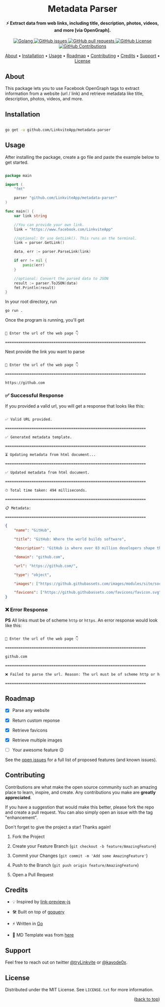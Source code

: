 <div  id="top"></div>

<!-- PROJECT INTRO -->
<br />
<div align="center">
<h1  align="center">Metadata Parser</h1>
</div>

<h4 align="center">⚡️ Extract data from web links, including title, description, photos, videos, and more [via OpenGraph].</h4>

<p align="center">
    <a href="https://github.com/golang/go">
    <img src="https://img.shields.io/badge/Go-v1.8-blue.svg"
         alt="Golang">
    <a href="https://github.com/LinkviteApp/metadata-parser/issues">
    <img src="https://img.shields.io/github/issues/LinkviteApp/metadata-parser.svg"
         alt="GitHub issues">
    <a href="https://github.com/LinkviteApp/metadata-parser/pulls">
    <img src="https://img.shields.io/github/issues-pr-raw/LinkviteApp/metadata-parser.svg?&logo=github&logoColor=white"
         alt="GitHub pull requests">
    <a href="https://opensource.org/licenses/MIT">
    <img src="https://img.shields.io/badge/license-MIT-blue.svg"
         alt="GitHub License">
    <a href="https://github.com/LinkviteApp/metadata-parser/issues/new?labels=enhancement">
    <img src="https://img.shields.io/badge/PRs-welcome-brightgreen.svg?style=shields"
        alt="GitHub Contributions">
</p>

<p  align="center">
    <a  href="#about">About</a> •
    <a  href="#installation">Installation</a> •
    <a  href="#usage">Usage</a> •
    <a  href="#roadmap">Roadmap</a> •
    <a  href="#contributing">Contributing</a> •
    <a  href="#credits">Credits</a> •
    <a  href="#support">Support</a> •
    <a  href="#license">License</a>
</p>



<!-- ABOUT THE PROJECT -->
## About

This package lets you to use Facebook OpenGraph tags to extract information from a website (url / link) and retrieve metadata like title, description, photos, videos, and more.



<!-- INSTALLATION -->
## Installation


```sh

go get -u github.com/LinkviteApp/metadata-parser

```



<!-- USAGE EXAMPLES -->
## Usage

After installing the package, create a go file and paste the example below to get started.

```go

package main

import (
    "fmt"

    parser "github.com/LinkviteApp/metadata-parser"
)

func main() {
    var link string

    //You can provide your own link.
    link = "https://www.facebook.com/LinkviteApp"

    //optional: Or use GetLink(). This runs on the terminal.
    link = parser.GetLink()

    data, err := parser.ParseLink(link)

    if err != nil {
        panic(err)
    }

    //optional: Convert the parsed data to JSON
    result := parser.ToJSON(data)
    fmt.Println(result)
}

```
        
In your root directory, run

```sh
go run .
```
        
Once the program is running, you'll get

```sh

👋 Enter the url of the web page 👇

================================================================

```

Next provide the link you want to parse

```sh

👋 Enter the url of the web page 👇

================================================================

https://github.com

```


### ✅ Successful Response

If you provided a valid url, you will get a response that looks like this:

```sh

✅ Valid URL provided.

================================================================

✅ Generated metadata template.

================================================================

⏳ Updating metadata from html document...

================================================================

✅ Updated metadata from html document.

================================================================

⏱ Total time taken: 494 milliseconds.

================================================================

📋 Metadata:

================================================================

```

```json
{
    "name": "GitHub",

    "title": "GitHub: Where the world builds software",

    "description": "GitHub is where over 83 million developers shape the future of software, together. Contribute to the open source community, manage your Git repositories, review code like a pro, track bugs and feat...",

    "domain": "github.com",

    "url": "https://github.com/",

    "type": "object",

    "images": ["https://github.githubassets.com/images/modules/site/social-cards/github-social.png"],

    "favicons": ["https://github.githubassets.com/favicons/favicon.svg"]
}
```


### ❌ Error Response

**PS** All links must be of scheme `http` or `https`. An error response would look like this:

```sh

👋 Enter the url of the web page 👇

================================================================

github.com

================================================================

❌ Failed to parse the url. Reason: The url must be of scheme http or https.

================================================================

```



<!-- ROADMAP -->
## Roadmap

- [x] Parse any website

- [x] Return custom reponse

- [x] Retrieve favicons

- [x] Retrieve multiple images
        
- [ ] Your awesome feature 😉

See the [open issues](https://github.com/LinkviteApp/metadata-parser/issues) for a full list of proposed features (and known issues).



<!-- CONTRIBUTING -->
## Contributing

Contributions are what make the open source community such an amazing place to learn, inspire, and create. Any contributions you make are **greatly appreciated**.

If you have a suggestion that would make this better, please fork the repo and create a pull request. You can also simply open an issue with the tag "enhancement".

Don't forget to give the project a star! Thanks again!

1. Fork the Project

2. Create your Feature Branch (`git checkout -b feature/AmazingFeature`)

3. Commit your Changes (`git commit -m 'Add some AmazingFeature'`)

4. Push to the Branch (`git push origin feature/AmazingFeature`)

5. Open a Pull Request



<!-- CREDITS -->
## Credits

- 💡 Inspired by [link-preview-js](https://github.com/ospfranco/link-preview-js)

- 🛠 Built on top of [goquery](https://github.com/PuerkitoBio/goquery)

- ⚡️ Written in [Go](https://github.com/golang/go)

- 📝 MD Template was from [here](https://github.com/othneildrew/Best-README-Template)



<!-- SUPPORT -->
## Support

Feel free to reach out on twitter [@tryLinkvite](https://twitter.com/tryLinkvite) or [@kayode0x](https://twitter.com/kayode0x).



<!-- LICENSE -->
## License

Distributed under the MIT License. See `LICENSE.txt` for more information.

<p  align="right">(<a  href="#top">back to top</a>)</p>
